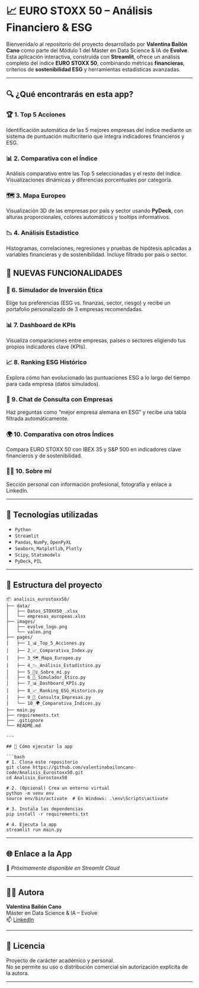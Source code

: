 
# 📈 EURO STOXX 50 – Análisis Financiero & ESG

Bienvenida/o al repositorio del proyecto desarrollado por **Valentina Bailón Cano** como parte del Módulo 1 del Máster en Data Science & IA de **Evolve**.  
Esta aplicación interactiva, construida con **Streamlit**, ofrece un análisis completo del índice **EURO STOXX 50**, combinando métricas **financieras**, criterios de **sostenibilidad ESG** y herramientas estadísticas avanzadas.

---

## 🔍 ¿Qué encontrarás en esta app?

### 🏆 1. Top 5 Acciones
Identificación automática de las 5 mejores empresas del índice mediante un sistema de puntuación multicriterio que integra indicadores financieros y ESG.

### 📊 2. Comparativa con el Índice
Análisis comparativo entre las Top 5 seleccionadas y el resto del índice. Visualizaciones dinámicas y diferencias porcentuales por categoría.

### 🗺️ 3. Mapa Europeo
Visualización 3D de las empresas por país y sector usando **PyDeck**, con alturas proporcionales, colores automáticos y tooltips informativos.

### 📉 4. Análisis Estadístico
Histogramas, correlaciones, regresiones y pruebas de hipótesis aplicadas a variables financieras y de sostenibilidad. Incluye filtrado por país o sector.

## 🚀 NUEVAS FUNCIONALIDADES

### 🎯 6. Simulador de Inversión Ética
Elige tus preferencias (ESG vs. finanzas, sector, riesgo) y recibe un portafolio personalizado de 3 empresas recomendadas.

### 📊 7. Dashboard de KPIs
Visualiza comparaciones entre empresas, países o sectores eligiendo tus propios indicadores clave (KPIs).

### 📈 8. Ranking ESG Histórico
Explora cómo han evolucionado las puntuaciones ESG a lo largo del tiempo para cada empresa (datos simulados).

### 🤖 9. Chat de Consulta con Empresas
Haz preguntas como “mejor empresa alemana en ESG” y recibe una tabla filtrada automáticamente.

### 🌍 10. Comparativa con otros Índices
Compara EURO STOXX 50 con IBEX 35 y S&P 500 en indicadores clave financieros y de sostenibilidad.

### 🙋‍♀️ 10. Sobre mí
Sección personal con información profesional, fotografía y enlace a LinkedIn.

---

## 🧠 Tecnologías utilizadas

- `Python`
- `Streamlit`
- `Pandas`, `NumPy`, `OpenPyXL`
- `Seaborn`, `Matplotlib`, `Plotly`
- `Scipy`, `Statsmodels`
- `PyDeck`, `PIL`

---

## 📁 Estructura del proyecto

```
📦 analisis_eurostoxx50/
├── data/
│   ├── Datos_STOXX50_.xlsx
│   └── empresas_europeas.xlsx
├── images/
│   ├── evolve_logo.png
│   └── valen.png
├── pages/
│   ├── 1_📊_Top_5_Acciones.py
│   ├── 2_📈_Comparativa_Index.py
│   ├── 3_🗺️_Mapa_Europeo.py
│   ├── 4_📉_Análisis_Estadístico.py
│   ├── 5_🙋‍♀️_Sobre_mí.py
│   ├── 6_🎯_Simulador_Ético.py
│   ├── 7_📊_Dashboard_KPIs.py
│   ├── 8_📈_Ranking_ESG_Historico.py
│   ├── 9_🤖_Consulta_Empresas.py
│   └── 10_🌍_Comparativa_Índices.py
├── main.py
├── requirements.txt
├── .gitignore
└── README.md

---

## 🚀 Cómo ejecutar la app

```bash
# 1. Clona este repositorio
git clone https://github.com/valentinabailoncano-code/Analisis_Eurostoxx50.git
cd Analisis_Eurostoxx50

# 2. (Opcional) Crea un entorno virtual
python -m venv env
source env/bin/activate  # En Windows: .\env\Scripts\activate

# 3. Instala las dependencias
pip install -r requirements.txt

# 4. Ejecuta la app
streamlit run main.py
```

---

## 🌐 Enlace a la App

🔗 *Próximamente disponible en Streamlit Cloud*

---

## 👩‍💻 Autora

**Valentina Bailón Cano**  
Máster en Data Science & IA – Evolve  
📫 [LinkedIn](https://www.linkedin.com/in/valentina-bailon-2653b22b7)

---

## 📜 Licencia

Proyecto de carácter académico y personal.  
No se permite su uso o distribución comercial sin autorización explícita de la autora.

---
